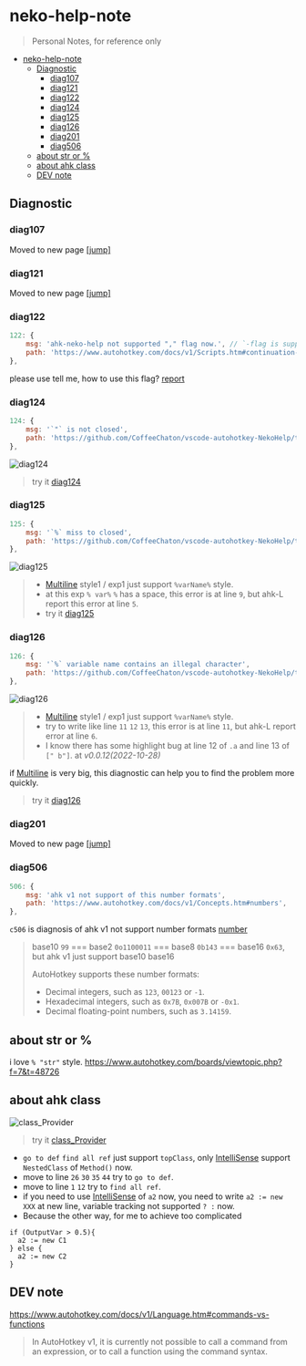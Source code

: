 # neko-help-note

> Personal Notes, for reference only

- [neko-help-note](#neko-help-note)
  - [Diagnostic](#diagnostic)
    - [diag107](#diag107)
    - [diag121](#diag121)
    - [diag122](#diag122)
    - [diag124](#diag124)
    - [diag125](#diag125)
    - [diag126](#diag126)
    - [diag201](#diag201)
    - [diag506](#diag506)
  - [about str or %](#about-str-or-)
  - [about ahk class](#about-ahk-class)
  - [DEV note](#dev-note)

## Diagnostic

### diag107

Moved to new page [\[jump\]](https://github.com/CoffeeChaton/vscode-autohotkey-NekoHelp/blob/main/note/code107.md)

### diag121

Moved to new page [[jump]](./code121.md)

### diag122

```js
122: {
    msg: 'ahk-neko-help not supported "," flag now.', // `-flag is support at v0.0.31(2023-03-xx) https://github.com/CoffeeChaton/vscode-autohotkey-NekoHelp/blob/main/CHANGELOG.md
    path: 'https://www.autohotkey.com/docs/v1/Scripts.htm#continuation-section',
},
```

please use tell me, how to use this flag? [report](https://github.com/CoffeeChaton/vscode-autohotkey-NekoHelp/issues)

### diag124

```js
124: {
    msg: '`"` is not closed',
    path: 'https://github.com/CoffeeChaton/vscode-autohotkey-NekoHelp/tree/main/note#diag124',
},
```

![diag124](./img/diag124.png)

> try it [diag124](./ahk/diag124.ahk)

### diag125

```js
125: {
    msg: '`%` miss to closed',
    path: 'https://github.com/CoffeeChaton/vscode-autohotkey-NekoHelp/tree/main/note#diag125',
},
```

![diag125](./img/diag125.png)

> - [Multiline](https://www.autohotkey.com/docs/v1/Scripts.htm#continuation-section) style1 / exp1 just support `%varName%` style.
> - at this exp `% var%` `%` has a space, this error is at line `9`, but ahk-L report this error at line `5`.
> - try it [diag125](./ahk/diag125.ahk)

### diag126

```js
126: {
    msg: '`%` variable name contains an illegal character',
    path: 'https://github.com/CoffeeChaton/vscode-autohotkey-NekoHelp/tree/main/note#diag126',
},
```

![diag126](./img/diag126.png)

> - [Multiline](https://www.autohotkey.com/docs/v1/Scripts.htm#continuation-section) style1 / exp1 just support `%varName%` style.
> - try to write like line `11` `12` `13`, this error is at line `11`, but ahk-L report error at line `6`.
> - I know there has some highlight bug at line 12 of `.a` and line 13 of `[" b"]`. at _v0.0.12(2022-10-28)_

if [Multiline](https://www.autohotkey.com/docs/v1/Scripts.htm#continuation-section) is very big, this diagnostic can help you to find the problem more quickly.

> try it [diag126](./ahk/diag126.ahk)

### diag201

Moved to new page [[jump]](./code201.md)

### diag506

```js
506: {
    msg: 'ahk v1 not support of this number formats',
    path: 'https://www.autohotkey.com/docs/v1/Concepts.htm#numbers',
},
```

`c506` is diagnosis of ahk v1 not support number formats [number](https://www.autohotkey.com/docs/v1/Concepts.htm#numbers)

> base10 `99` === base2 `0o1100011` === base8 `0b143` === base16 `0x63`, but ahk v1 just support base10 base16
>
> AutoHotkey supports these number formats:
>
> - Decimal integers, such as `123`, `00123` or `-1`.
> - Hexadecimal integers, such as `0x7B`, `0x007B` or `-0x1`.
> - Decimal floating-point numbers, such as `3.14159`.

## about str or %

i love `% "str"` style.
<https://www.autohotkey.com/boards/viewtopic.php?f=7&t=48726>

## about ahk class

![class_Provider](./img/class_Provider.png)

> try it [class_Provider](./ahk/class_Provider.ahk)

- `go to def` `find all ref` just support `topClass`, only [IntelliSense](https://github.com/CoffeeChaton/vscode-autohotkey-NekoHelp#4-completion-of-class) support `NestedClass` of `Method()` now.
- move to line `26` `30` `35` `44` try to `go to def`.
- move to line `1` `12` try to `find all ref`.
- if you need to use [IntelliSense](https://github.com/CoffeeChaton/vscode-autohotkey-NekoHelp#4-completion-of-class) of `a2` now, you need to write `a2 := new XXX` at new line, variable tracking not supported `? :` now.
- Because the other way, for me to achieve too complicated

```ahk
if (OutputVar > 0.5){
  a2 := new C1
} else {
  a2 := new C2
}
```

## DEV note

<https://www.autohotkey.com/docs/v1/Language.htm#commands-vs-functions>

> In AutoHotkey v1, it is currently not possible to call a command from an expression, or to call a function using the command syntax.
